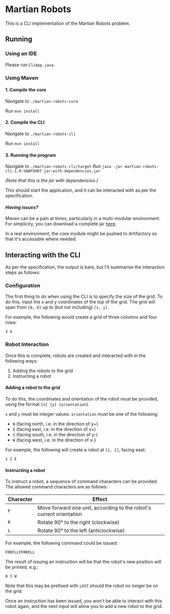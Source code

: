 # Martian Robots

This is a CLI implementation of the Martian Robots problem.

## Running
### Using an IDE
Please run `CliApp.java`.

### Using Maven
#### 1. Compile the core
Navigate to `./martian-robots-core`

Run `mvn install`

#### 2. Compile the CLI
Navigate to `./martian-robots-cli`

Run `mvn install`

#### 3. Running the program
Navigate to `./martian-robots-cli/target`
Run `java -jar martian-robots-cli-1.0-SNAPSHOT-jar-with-dependencies.jar`

_(Note that this is the jar with dependencies.)_

This should start the application, and it can be interacted with as per the specification.

#### _Having issues?_
Maven can be a pain at times, particularly in a multi-modular environment. For simplicity, you can
download a complete jar [here](https://drive.google.com/file/d/1WzCdadj7tx43sMms-c4GW68d6o3ZqRTR/view?usp=sharing).

In a real environment, the core module might be pushed to Artifactory so that it's accessible
where needed.

## Interacting with the CLI
As per the specification, the output is bare, but I'll summarise the interaction steps as follows:

### Configuration
The first thing to do when using the CLI is to specify the size of the grid. To do this, input the x
and y coordinates of the top of the grid. The grid will span from `[0, 0]` up to (but not including)
`[x, y]`.

For example, the following would create a grid of three columns and four rows:
```
3 4
```

### Robot Interaction
Once this is complete, robots are created and interacted with in the following ways:
1. Adding the robots to the grid
2. Instructing a robot

#### Adding a robot to the grid
To do this, the coordinates and orientation of the robot must be provided, using the format
`{x} {y} {orientation}`.

`x` and `y` must be integer values.
`orientation` must be one of the following:
- `N` (facing north, i.e. in the direction of y+)
- `E` (facing east, i.e. in the direction of x+)
- `S` (facing south, i.e. in the direction of y-)
- `W` (facing west, i.e. in the direction of x-)

For example, the following will create a robot at `[1, 2]`, facing east:
```
1 2 E
```

#### Instructing a robot
To instruct a robot, a sequence of command characters can be provided. The allowed command
characters are as follows:

| Character | Effect |
|-----------|--------|
| `F`       | Move forward one unit, according to the robot's current orientation |
| `R`       | Rotate 90° to the right (clockwise) |
| `L`       | Rotate 90° to the left (anticlockwise) |

For example, the following command could be issued:
```
FRRFLLFFRRFLL
```

The result of issuing an instruction will be that the robot's new position will be printed, e.g.:
```
0 3 W
```

Note that this may be prefixed with `LOST` should the robot no longer be on the grid.

Once an instruction has been issued, you won't be able to interact with this robot again, and the
next input will allow you to add a new robot to the grid.